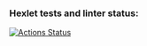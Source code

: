 ### Hexlet tests and linter status:
[![Actions Status](https://github.com/sushilyaz/java-project-99/actions/workflows/hexlet-check.yml/badge.svg)](https://github.com/sushilyaz/java-project-99/actions)